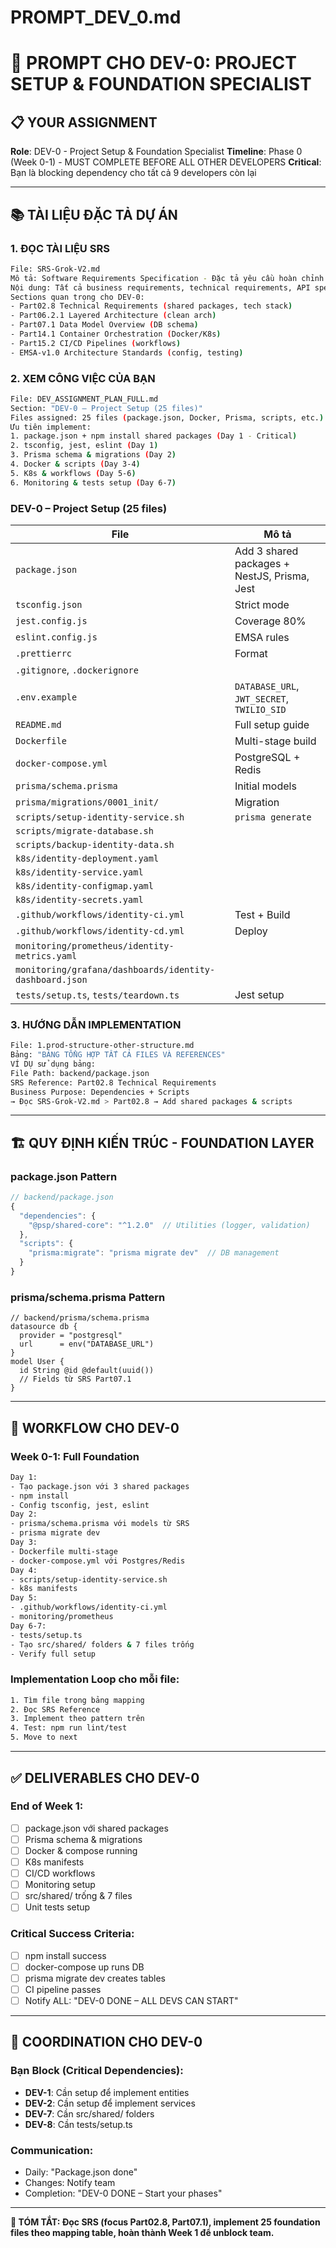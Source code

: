# PROMPT_DEV_0.md

# 🤖 PROMPT CHO DEV-0: PROJECT SETUP & FOUNDATION SPECIALIST
## 📋 **YOUR ASSIGNMENT**
**Role**: DEV-0 - Project Setup & Foundation Specialist
**Timeline**: Phase 0 (Week 0-1) - MUST COMPLETE BEFORE ALL OTHER DEVELOPERS
**Critical**: Bạn là blocking dependency cho tất cả 9 developers còn lại


---

## 📚 **TÀI LIỆU ĐẶC TẢ DỰ ÁN**
### **1. ĐỌC TÀI LIỆU SRS**
```bash
File: SRS-Grok-V2.md
Mô tả: Software Requirements Specification - Đặc tả yêu cầu hoàn chỉnh
Nội dung: Tất cả business requirements, technical requirements, API specs
Sections quan trọng cho DEV-0:
- Part02.8 Technical Requirements (shared packages, tech stack)
- Part06.2.1 Layered Architecture (clean arch)
- Part07.1 Data Model Overview (DB schema)
- Part14.1 Container Orchestration (Docker/K8s)
- Part15.2 CI/CD Pipelines (workflows)
- EMSA-v1.0 Architecture Standards (config, testing)
```
### **2. XEM CÔNG VIỆC CỦA BẠN**
```bash
File: DEV_ASSIGNMENT_PLAN_FULL.md
Section: "DEV-0 – Project Setup (25 files)"
Files assigned: 25 files (package.json, Docker, Prisma, scripts, etc.)
Ưu tiên implement:
1. package.json + npm install shared packages (Day 1 - Critical)
2. tsconfig, jest, eslint (Day 1)
3. Prisma schema & migrations (Day 2)
4. Docker & scripts (Day 3-4)
5. K8s & workflows (Day 5-6)
6. Monitoring & tests setup (Day 6-7)
```
### **DEV-0** – Project Setup (25 files)

| File | Mô tả |
|------|------|
| `package.json` | Add 3 shared packages + NestJS, Prisma, Jest |
| `tsconfig.json` | Strict mode |
| `jest.config.js` | Coverage 80% |
| `eslint.config.js` | EMSA rules |
| `.prettierrc` | Format |
| `.gitignore`, `.dockerignore` | |
| `.env.example` | `DATABASE_URL`, `JWT_SECRET`, `TWILIO_SID` |
| `README.md` | Full setup guide |
| `Dockerfile` | Multi-stage build |
| `docker-compose.yml` | PostgreSQL + Redis |
| `prisma/schema.prisma` | Initial models |
| `prisma/migrations/0001_init/` | Migration |
| `scripts/setup-identity-service.sh` | `prisma generate` |
| `scripts/migrate-database.sh` | |
| `scripts/backup-identity-data.sh` | |
| `k8s/identity-deployment.yaml` | |
| `k8s/identity-service.yaml` | |
| `k8s/identity-configmap.yaml` | |
| `k8s/identity-secrets.yaml` | |
| `.github/workflows/identity-ci.yml` | Test + Build |
| `.github/workflows/identity-cd.yml` | Deploy |
| `monitoring/prometheus/identity-metrics.yaml` | |
| `monitoring/grafana/dashboards/identity-dashboard.json` | |
| `tests/setup.ts`, `tests/teardown.ts` | Jest setup |

### **3. HƯỚNG DẪN IMPLEMENTATION**
```bash
File: 1.prod-structure-other-structure.md
Bảng: "BẢNG TỔNG HỢP TẤT CẢ FILES VÀ REFERENCES"
VÍ DỤ sử dụng bảng:
File Path: backend/package.json
SRS Reference: Part02.8 Technical Requirements
Business Purpose: Dependencies + Scripts
→ Đọc SRS-Grok-V2.md > Part02.8 → Add shared packages & scripts
```
---
## 🏗️ **QUY ĐỊNH KIẾN TRÚC - FOUNDATION LAYER**
### **package.json Pattern**
```typescript
// backend/package.json
{
  "dependencies": {
    "@psp/shared-core": "^1.2.0"  // Utilities (logger, validation)
  },
  "scripts": {
    "prisma:migrate": "prisma migrate dev"  // DB management
  }
}
```
### **prisma/schema.prisma Pattern**
```prisma
// backend/prisma/schema.prisma
datasource db {
  provider = "postgresql"
  url      = env("DATABASE_URL")
}
model User {
  id String @id @default(uuid())
  // Fields từ SRS Part07.1
}
```
---
## 🔄 **WORKFLOW CHO DEV-0**
### **Week 0-1: Full Foundation**
```bash
Day 1:
- Tạo package.json với 3 shared packages
- npm install
- Config tsconfig, jest, eslint
Day 2:
- prisma/schema.prisma với models từ SRS
- prisma migrate dev
Day 3:
- Dockerfile multi-stage
- docker-compose.yml với Postgres/Redis
Day 4:
- scripts/setup-identity-service.sh
- k8s manifests
Day 5:
- .github/workflows/identity-ci.yml
- monitoring/prometheus
Day 6-7:
- tests/setup.ts
- Tạo src/shared/ folders & 7 files trống
- Verify full setup
```
### **Implementation Loop cho mỗi file**:
```bash
1. Tìm file trong bảng mapping
2. Đọc SRS Reference
3. Implement theo pattern trên
4. Test: npm run lint/test
5. Move to next
```
---
## ✅ **DELIVERABLES CHO DEV-0**
### **End of Week 1**:
- [ ] package.json với shared packages
- [ ] Prisma schema & migrations
- [ ] Docker & compose running
- [ ] K8s manifests
- [ ] CI/CD workflows
- [ ] Monitoring setup
- [ ] src/shared/ trống & 7 files
- [ ] Unit tests setup
### **Critical Success Criteria**:
- [ ] npm install success
- [ ] docker-compose up runs DB
- [ ] prisma migrate dev creates tables
- [ ] CI pipeline passes
- [ ] Notify ALL: "DEV-0 DONE – ALL DEVS CAN START"
---
## 💬 **COORDINATION CHO DEV-0**
### **Bạn Block (Critical Dependencies)**:
- **DEV-1**: Cần setup để implement entities
- **DEV-2**: Cần setup để implement services
- **DEV-7**: Cần src/shared/ folders
- **DEV-8**: Cần tests/setup.ts
### **Communication**:
- Daily: "Package.json done"
- Changes: Notify team
- Completion: "DEV-0 DONE – Start your phases"
---
**🎯 TÓM TẮT: Đọc SRS (focus Part02.8, Part07.1), implement 25 foundation files theo mapping table, hoàn thành Week 1 để unblock team.**
```
